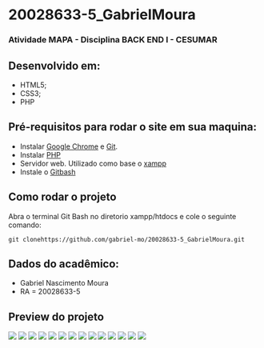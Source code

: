 # 20028633-5_GabrielMoura

### Atividade MAPA - Disciplina BACK END I - CESUMAR

## Desenvolvido em:
- HTML5;
- CSS3;
- PHP


## Pré-requisitos para rodar o site em sua maquina:
- Instalar  [Google Chrome](https://www.google.com/intl/pt-BR/chrome) e [Git](https://git-scm.com/downloads).
- Instalar [PHP](https://www.php.net/)
- Servidor web. Utilizado como base o [xampp](https://www.apachefriends.org/pt_br/index.html)
- Instale o [Gitbash](https://git-scm.com/downloads)

## Como rodar o projeto
Abra o terminal Git Bash no diretorio xampp/htdocs e cole o seguinte comando:
```
git clonehttps://github.com/gabriel-mo/20028633-5_GabrielMoura.git
```
## Dados do acadêmico:
- Gabriel Nascimento Moura
- RA = 20028633-5
  
## Preview do projeto
![](preview/1.png)
![](preview/2.png)
![](preview/3.png)
![](preview/4.png)
![](preview/5.png)
![](preview/6.png)
![](preview/7.png)
![](preview/8.png)
![](preview/9.png)
![](preview/10.png)
![](preview/11.png)
![](preview/12.png)
![](preview/13.png)
![](preview/14.png)

